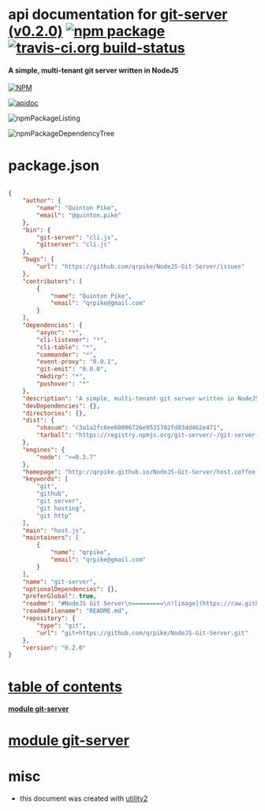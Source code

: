 # api documentation for  [git-server (v0.2.0)](http://qrpike.github.io/NodeJS-Git-Server/host.coffee.html)  [![npm package](https://img.shields.io/npm/v/npmdoc-git-server.svg?style=flat-square)](https://www.npmjs.org/package/npmdoc-git-server) [![travis-ci.org build-status](https://api.travis-ci.org/npmdoc/node-npmdoc-git-server.svg)](https://travis-ci.org/npmdoc/node-npmdoc-git-server)
#### A simple, multi-tenant git server written in NodeJS

[![NPM](https://nodei.co/npm/git-server.png?downloads=true)](https://www.npmjs.com/package/git-server)

[![apidoc](https://npmdoc.github.io/node-npmdoc-git-server/build/screenCapture.buildNpmdoc.browser._2Fhome_2Ftravis_2Fbuild_2Fnpmdoc_2Fnode-npmdoc-git-server_2Ftmp_2Fbuild_2Fapidoc.html.png)](https://npmdoc.github.io/node-npmdoc-git-server/build/apidoc.html)

![npmPackageListing](https://npmdoc.github.io/node-npmdoc-git-server/build/screenCapture.npmPackageListing.svg)

![npmPackageDependencyTree](https://npmdoc.github.io/node-npmdoc-git-server/build/screenCapture.npmPackageDependencyTree.svg)



# package.json

```json

{
    "author": {
        "name": "Quinton Pike",
        "email": "@quinton.pike"
    },
    "bin": {
        "git-server": "cli.js",
        "gitserver": "cli.js"
    },
    "bugs": {
        "url": "https://github.com/qrpike/NodeJS-Git-Server/issues"
    },
    "contributors": [
        {
            "name": "Quinton Pike",
            "email": "qrpike@gmail.com"
        }
    ],
    "dependencies": {
        "async": "*",
        "cli-listener": "*",
        "cli-table": "*",
        "commander": "*",
        "event-proxy": "0.0.1",
        "git-emit": "0.0.0",
        "mkdirp": "*",
        "pushover": "*"
    },
    "description": "A simple, multi-tenant git server written in NodeJS",
    "devDependencies": {},
    "directories": {},
    "dist": {
        "shasum": "c3a1a2fc6ee60006726e9531702fd83dd462e471",
        "tarball": "https://registry.npmjs.org/git-server/-/git-server-0.2.0.tgz"
    },
    "engines": {
        "node": ">=0.3.7"
    },
    "homepage": "http://qrpike.github.io/NodeJS-Git-Server/host.coffee.html",
    "keywords": [
        "git",
        "github",
        "git server",
        "git hosting",
        "git http"
    ],
    "main": "host.js",
    "maintainers": [
        {
            "name": "qrpike",
            "email": "qrpike@gmail.com"
        }
    ],
    "name": "git-server",
    "optionalDependencies": {},
    "preferGlobal": true,
    "readme": "#NodeJS Git Server\n=========\n![image](https://raw.github.com/qrpike/NodeJS-Git-Server/master/header.png)\n\n\nA multi-tenant git server using NodeJS.\n\nRead the [Documented Source Code Here](http://qrpike.github.io/NodeJS-Git-Server/host.coffee.html)\n\nMade to be able to support many git repo's and users with Read/Write customizable permissions.\n\n\n## Install Git Server\n=========\nTo install the git server run:\n\n\tnpm install git-server\n\n\n## Example Usage\n=========\nThe GitServer is a very easy to get up and running git server. It uses the [Pushover](https://github.com/substack/pushover) module for listening to git events, and its own layer to do the security for each repo & user.\n\n\tvar GitServer = require('git-server');\n\tvar newUser = {\n\t\tusername:'demo',\n\t\tpassword:'demo'\n\t}\n\tvar newRepo = {\n\t\tname:'myrepo',\n\t\tanonRead:false,\n\t\tusers: [\n\t\t\t{ user:newUser, permissions:['R','W'] }\n\t\t]\n\t}\n\t_g = new GitServer([ newRepo ]);\n\n##### Event Triggers:\nIf you want onSuccessful triggers, you can add them to each repo like so:\n\n\tvar newRepo = {\n\t\tname:'myrepo',\n\t\tanonRead:false,\n\t\tusers: [\n\t\t\t{ user:newUser, permissions:['R','W'] }\n\t\t],\n\t\tonSuccessful : {\n\t\t\tfetch : function( repo, method ){\n\t\t\t\tconsole.log('Successful fetch/pull/clone on repo:',repo.name);\n\t\t\t}\n\t\t\tpush  : function( repo, method ){\n\t\t\t\tconsole.log('PUSHed:', repo.name);\n\t\t\t\t// Possibly do some deploy scripts etc.\n\t\t\t}\n\t\t}\n\t}\n\nWhen we start the git server, it will default to port 7000. We can test this using git on this (or another ) machine.\n\n\tgit clone http://localhost:7000/myrepo.git\n\nSince this repo does *NOT* allow anonymous reading, it will prompt us for a user/pass\n\nTo make this faster, we can use the basic auth structure:\n\n\tgit clone http://demo:demo@localhost:7000/myrepo.git\n\nThis should not prompt you for any user/pass. Also in the future when you push changes, or pull, it will not ask you for this info again. \n\n## HTTPS\n=========\nThe ability to use HTTPS is now implemented for the module (not the cli *yet*). This is important so that your username & password is encrypted when being sent over the wire. If you are not using username/password then you may want to disregard this section.\n\nTo enable HTTPS, send the module the 'cert' param:\n\n\tvar fs = require('fs');\n\tvar certs = {\n\t\tkey\t\t: fs.readFileSync('../certs/privatekey.pem')\n\t\tcert\t: fs.readFileSync('../certs/certificate.pem')\n\t};\n\t_g = new GitServer([ newRepo ], undefined, undefined, undefined, certs);\n\nTo create these certs you can run:\n\n\topenssl genrsa -out privatekey.pem 1024 \n\topenssl req -new -key privatekey.pem -out certrequest.csr \n\topenssl x509 -req -in certrequest.csr -signkey privatekey.pem -out certificate.pem\n\nAlso, be aware that when using HTTPS for the git server, when you try to clone,etc. It will give you an SSL error because git (which uses CURL) cannot verify the SSL Cert. To correct this, install a actual, verified SSL Cert ( Free ones here: [StartCom](http://www.startssl.com/?app=1) )\n\nIf you want to keep using the self signed cert like we created above ^ just tell git to not verify the cert. ( Other ways to do it [here](http://www.f15ijp.com/2012/08/git-ssl-certificate-problem-how-to-turn-off-ssl-validation-for-a-repo/) )\n\n\texport GIT_SSL_NO_VERIFY=true\n\nAnd you are good to go!\n\n## CLI Usage\n=========\n\nWhen you install this package globally using\n\n\tsudo npm install -g git-server\n\nYou will now have a CLI interface you can run and interact with. \n\nGet started by typing 'git-server' or 'gitserver' into your terminal.\n\nYou should see something similar to this:\n![image](https://raw.github.com/qrpike/NodeJS-Git-Server/master/cli-screenshot.png)\n\nWith this interface you can type the following to see the available commands:\n\n\tgit-server> help\n\nYou will see a list of possible commands, just enter a command and the prompt will ask you for any additional details needed.\n\n## TODO Items\n=========\n- Add HTTPS Support ( partially completed )\n- Add onPush & onFetch actions for repos\n- Make YouTube demo of the app\n\n### This is a work in progress - please feel free to contribute!\nplease contribute\n#License\n=========\n(The MIT License)\n\nCopyright (c) 2010 [Quinton Pike](https://twitter.com/QuintonPike)\n\nPermission is hereby granted, free of charge, to any person obtaining a copy of this software and associated documentation files (the \"Software\"), to deal in the Software without restriction, including without limitation the rights to use, copy, modify, merge, publish, distribute, sublicense, and/or sell copies of the Software, and to permit persons to whom the Software is furnished to do so, subject to the following conditions:\n\nThe above copyright notice and this permission notice shall be included in all copies or substantial portions of the Software.\n\nTHE SOFTWARE IS PROVIDED \"AS IS\", WITHOUT WARRANTY OF ANY KIND, EXPRESS OR IMPLIED, INCLUDING BUT NOT LIMITED TO THE WARRANTIES OF MERCHANTABILITY, FITNESS FOR A PARTICULAR PURPOSE AND NONINFRINGEMENT. IN NO EVENT SHALL THE AUTHORS OR COPYRIGHT HOLDERS BE LIABLE FOR ANY CLAIM, DAMAGES OR OTHER LIABILITY, WHETHER IN AN ACTION OF CONTRACT, TORT OR OTHERWISE, ARISING FROM, OUT OF OR IN CONNECTION WITH THE SOFTWARE OR THE USE OR OTHER DEALINGS IN THE SOFTWARE.\n",
    "readmeFilename": "README.md",
    "repository": {
        "type": "git",
        "url": "git+https://github.com/qrpike/NodeJS-Git-Server.git"
    },
    "version": "0.2.0"
}
```



# <a name="apidoc.tableOfContents"></a>[table of contents](#apidoc.tableOfContents)

#### [module git-server](#apidoc.module.git-server)



# <a name="apidoc.module.git-server"></a>[module git-server](#apidoc.module.git-server)



# misc
- this document was created with [utility2](https://github.com/kaizhu256/node-utility2)
